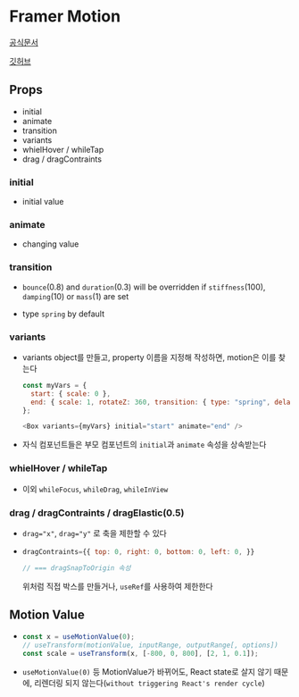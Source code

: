 # Framer Motion

[공식문서](https://www.framer.com/docs/introduction/)

[깃허브](https://github.com/framer/motion)

## Props

- initial
- animate
- transition
- variants
- whielHover / whileTap
- drag / dragContraints

### initial

- initial value

### animate

- changing value

### transition

- `bounce`(0.8) and `duration`(0.3) will be overridden if `stiffness`(100), `damping`(10) or `mass`(1) are set

- type `spring` by default

### variants

- variants object를 만들고,
  property 이름을 지정해 작성하면,
  motion은 이를 찾는다

  ```javascript
  const myVars = {
    start: { scale: 0 },
    end: { scale: 1, rotateZ: 360, transition: { type: "spring", delay: 0.5 } },
  };
  ```

  ```javascript
  <Box variants={myVars} initial="start" animate="end" />
  ```

- 자식 컴포넌트들은 부모 컴포넌트의 `initial`과 `animate` 속성을 상속받는다

### whielHover / whileTap

- 이외 `whileFocus`, `whileDrag`, `whileInView`

### drag / dragContraints / dragElastic(0.5)

- `drag="x"`, `drag="y"` 로 축을 제한할 수 있다

- ```javascript
  dragContraints={{ top: 0, right: 0, bottom: 0, left: 0, }}

  // === dragSnapToOrigin 속성
  ```

  위처럼 직접 박스를 만들거나, `useRef`를 사용하여 제한한다

## Motion Value

- ```javascript
  const x = useMotionValue(0);
  // useTransform(motionValue, inputRange, outputRange[, options])
  const scale = useTransform(x, [-800, 0, 800], [2, 1, 0.1]);
  ```

- `useMotionValue(0)` 등 MotionValue가 바뀌어도, React state로 살지 않기 때문에, 리렌더링 되지 않는다(`without triggering React's render cycle`)
